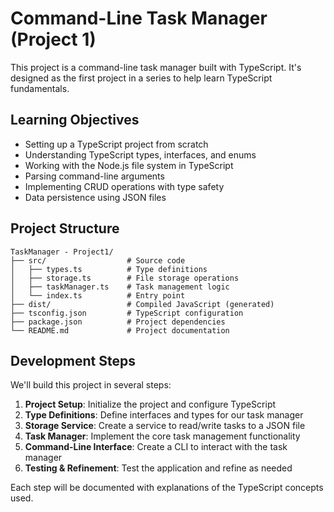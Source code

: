 # Command-Line Task Manager (Project 1)

This project is a command-line task manager built with TypeScript. It's designed as the first project in a series to help learn TypeScript fundamentals.

## Learning Objectives

- Setting up a TypeScript project from scratch
- Understanding TypeScript types, interfaces, and enums
- Working with the Node.js file system in TypeScript
- Parsing command-line arguments
- Implementing CRUD operations with type safety
- Data persistence using JSON files

## Project Structure

```
TaskManager - Project1/
├── src/                  # Source code
│   ├── types.ts          # Type definitions
│   ├── storage.ts        # File storage operations
│   ├── taskManager.ts    # Task management logic
│   └── index.ts          # Entry point
├── dist/                 # Compiled JavaScript (generated)
├── tsconfig.json         # TypeScript configuration
├── package.json          # Project dependencies
└── README.md             # Project documentation
```

## Development Steps

We'll build this project in several steps:

1. **Project Setup**: Initialize the project and configure TypeScript
2. **Type Definitions**: Define interfaces and types for our task manager
3. **Storage Service**: Create a service to read/write tasks to a JSON file
4. **Task Manager**: Implement the core task management functionality
5. **Command-Line Interface**: Create a CLI to interact with the task manager
6. **Testing & Refinement**: Test the application and refine as needed

Each step will be documented with explanations of the TypeScript concepts used.
